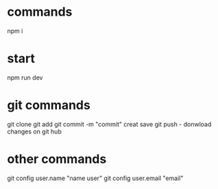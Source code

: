 # commands
npm i

# start
npm run dev
# git commands
git clone
git add
git commit -m "commit" creat save
git push - donwload changes on git hub

# other commands
 git config user.name "name user"
 git config user.email "email"